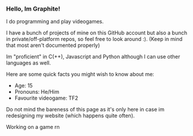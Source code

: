 ### Hello, Im Graphite!
I do programming and play videogames.

I have a bunch of projects of mine on this GitHub account but also a bunch in private/off-platform repos, 
so feel free to look around :). (Keep in mind that most aren't documented properly)

Im "proficient" in C(++), Javascript and Python although I can use other languages as well.

Here are some quick facts you might wish to know about me:
* Age: 15
* Pronouns: He/Him
* Favourite videogame: TF2

Do not mind the bareness of this page as it's only here in case im redesigning my website (which happens quite often).

Working on a game rn
